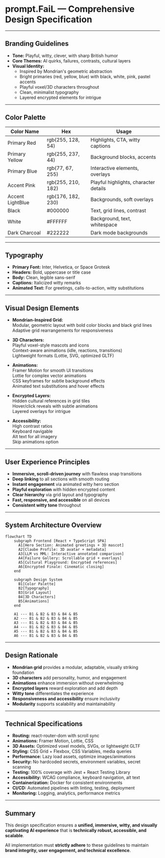 # prompt.FaiL — Comprehensive Design Specification

---

## Branding Guidelines

- **Tone:** Playful, witty, clever, with sharp British humor
- **Core Themes:** AI quirks, failures, contrasts, cultural layers
- **Visual Identity:**  
  - Inspired by Mondrian's geometric abstraction  
  - Bright primaries (red, yellow, blue) with black, white, pink, pastel accents  
  - Playful voxel/3D characters throughout  
  - Clean, minimalist typography  
  - Layered encrypted elements for intrigue

---

## Color Palette

| Color Name       | Hex        | Usage                                         |
|------------------|------------|-----------------------------------------------|
| Primary Red      |rgb(255, 128, 54)    | Highlights, CTA, witty captions               |
| Primary Yellow   |rgb(255, 237, 44)    | Background blocks, accents                    |
| Primary Blue     |rgb(77, 67, 255)    | Interactive elements, overlays                |
| Accent Pink      |rgb(255, 210, 182)    | Playful highlights, character details         |
| Accent LightBlue |rgb(176, 182, 230)    | Backgrounds, soft overlays                    |
| Black            | #000000    | Text, grid lines, contrast                    |
| White            | #FFFFFF    | Background, text, whitespace                  |
| Dark Charcoal    | #222222    | Dark mode backgrounds                        |

---

## Typography

- **Primary Font:** Inter, Helvetica, or Space Grotesk
- **Headers:** Bold, uppercase or title case
- **Body:** Clean, legible sans-serif
- **Captions:** Italicized witty remarks
- **Animated Text:** For greetings, calls-to-action, witty substitutions

---

## Visual Design Elements

- **Mondrian-Inspired Grid:**  
  Modular, geometric layout with bold color blocks and black grid lines  
  Adaptive grid rearrangements for responsiveness

- **3D Characters:**  
  Playful voxel-style mascots and icons  
  Context-aware animations (idle, reactions, transitions)  
  Lightweight formats (Lottie, SVG, optimized GLTF)

- **Animations:**  
  Framer Motion for smooth UI transitions  
  Lottie for complex vector animations  
  CSS keyframes for subtle background effects  
  Animated text substitutions and hover effects

- **Encrypted Layers:**  
  Hidden cultural references in grid tiles  
  Hover/click reveals with subtle animations  
  Layered overlays for intrigue

- **Accessibility:**  
  High contrast ratios  
  Keyboard navigable  
  Alt text for all imagery  
  Skip animations option

---

## User Experience Principles

- **Immersive, scroll-driven journey** with flawless snap transitions
- **Deep linking** to all sections with smooth routing
- **Instant engagement** via animated witty hero section
- **Playful exploration** with hidden encrypted content
- **Clear hierarchy** via grid layout and typography
- **Fast, responsive, and accessible** on all devices
- **Consistent witty tone** throughout

---

## System Architecture Overview

```mermaid
flowchart TD
    subgraph Frontend [React + TypeScript SPA]
      A1[Hero Section: Animated greetings + 3D mascot]
      A2[Claube Profile: 3D avatar + metadata]
      A3[LLM vs MML: Interactive annotated comparison]
      A4[Failure Gallery: Scrollable grid + overlays]
      A5[Cultural Playground: Encrypted references]
      A6[Encrypted Finale: Cinematic closing]
    end

    subgraph Design System
      B1[Color Palette]
      B2[Typography]
      B3[Grid Layout]
      B4[3D Characters]
      B5[Animations]
    end

    A1 --- B1 & B2 & B3 & B4 & B5
    A2 --- B1 & B2 & B3 & B4 & B5
    A3 --- B1 & B2 & B3 & B4 & B5
    A4 --- B1 & B2 & B3 & B4 & B5
    A5 --- B1 & B2 & B3 & B4 & B5
    A6 --- B1 & B2 & B3 & B4 & B5
```

---

## Design Rationale

- **Mondrian grid** provides a modular, adaptable, visually striking foundation
- **3D characters** add personality, humor, and engagement
- **Animations** enhance immersion without overwhelming
- **Encrypted layers** reward exploration and add depth
- **Witty tone** differentiates the experience
- **Responsiveness and accessibility** ensure inclusivity
- **Modularity** supports scalability and maintainability

---

## Technical Specifications

- **Routing:** react-router-dom with scroll sync
- **Animations:** Framer Motion, Lottie, CSS
- **3D Assets:** Optimized voxel models, SVGs, or lightweight GLTF
- **Styling:** CSS Grid + Flexbox, CSS Variables, media queries
- **Performance:** Lazy load assets, optimize images/animations
- **Security:** No hardcoded secrets, environment variables, secret scanning
- **Testing:** 100% coverage with Jest + React Testing Library
- **Accessibility:** WCAG compliance, keyboard navigation, alt text
- **Containerization:** Docker for consistent environments
- **CI/CD:** Automated pipelines with linting, testing, deployment
- **Monitoring:** Logging, analytics, performance metrics

---

## Summary

This design specification ensures a **unified, immersive, witty, and visually captivating AI experience** that is **technically robust, accessible, and scalable**.

All implementation must **strictly adhere** to these guidelines to maintain **brand integrity, user engagement, and technical excellence**.